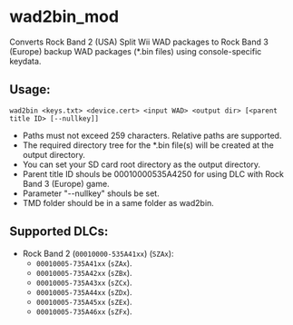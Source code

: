 # wad2bin_mod
Converts Rock Band 2 (USA) Split Wii WAD packages to Rock Band 3 (Europe) backup WAD packages (*.bin files) using console-specific keydata. 

Usage:
--------------
```
wad2bin <keys.txt> <device.cert> <input WAD> <output dir> [<parent title ID> [--nullkey]]
```

* Paths must not exceed 259 characters. Relative paths are supported.
* The required directory tree for the *.bin file(s) will be created at the output directory.
* You can set your SD card root directory as the output directory.
* Parent title ID shouls be 00010000535A4250 for using DLC with Rock Band 3 (Europe) game.
* Parameter "--nullkey" shouls be set.
* TMD folder should be in a same folder as wad2bin.

Supported DLCs:
--------------
* Rock Band 2 (`00010000-535A41xx`) (`SZAx`):
    * `00010005-735A41xx` (`sZAx`).
    * `00010005-735A42xx` (`sZBx`).
    * `00010005-735A43xx` (`sZCx`).
    * `00010005-735A44xx` (`sZDx`).
    * `00010005-735A45xx` (`sZEx`).
    * `00010005-735A46xx` (`sZFx`).
